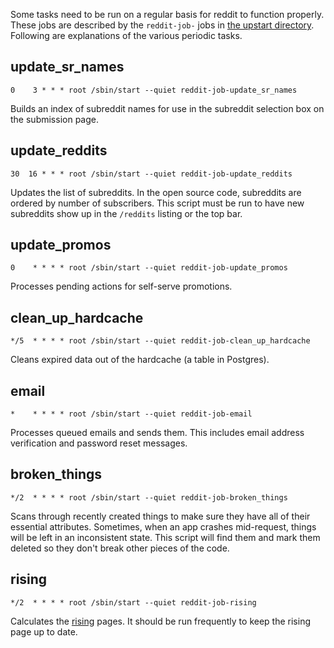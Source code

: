 Some tasks need to be run on a regular basis for reddit to function
properly. These jobs are described by the `reddit-job-` jobs in [the
upstart directory](https://github.com/reddit/reddit/tree/master/upstart).
Following are explanations of the various periodic tasks.

## update_sr_names

    0    3 * * * root /sbin/start --quiet reddit-job-update_sr_names

Builds an index of subreddit names for use in the subreddit selection
box on the submission page.

## update_reddits

    30  16 * * * root /sbin/start --quiet reddit-job-update_reddits

Updates the list of subreddits. In the open source code, subreddits are
ordered by number of subscribers. This script must be run to have new
subreddits show up in the `/reddits` listing or the top bar.

## update_promos

    0    * * * * root /sbin/start --quiet reddit-job-update_promos

Processes pending actions for self-serve promotions.

## clean_up_hardcache

    */5  * * * * root /sbin/start --quiet reddit-job-clean_up_hardcache

Cleans expired data out of the hardcache (a table in Postgres).

## email

    *    * * * * root /sbin/start --quiet reddit-job-email

Processes queued emails and sends them. This includes email address
verification and password reset messages.

## broken_things

    */2  * * * * root /sbin/start --quiet reddit-job-broken_things

Scans through recently created things to make sure they have all of
their essential attributes. Sometimes, when an app crashes mid-request,
things will be left in an inconsistent state. This script will find them
and mark them deleted so they don't break other pieces of the code.

## rising

    */2  * * * * root /sbin/start --quiet reddit-job-rising

Calculates the [rising](http://www.reddit.com/new/?sort=rising)
pages. It should be run frequently to keep the rising page
up to date.
